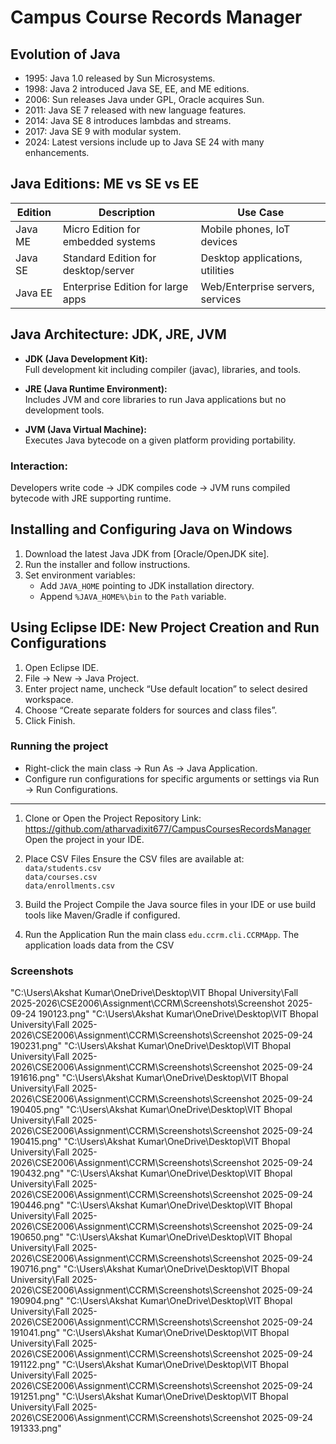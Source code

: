 # Campus Course Records Manager

## Evolution of Java

- 1995: Java 1.0 released by Sun Microsystems.
- 1998: Java 2 introduced Java SE, EE, and ME editions.
- 2006: Sun releases Java under GPL, Oracle acquires Sun.
- 2011: Java SE 7 released with new language features.
- 2014: Java SE 8 introduces lambdas and streams.
- 2017: Java SE 9 with modular system.
- 2024: Latest versions include up to Java SE 24 with many enhancements.

## Java Editions: ME vs SE vs EE

| Edition      | Description                        | Use Case                        |
|--------------|------------------------------------|---------------------------------|
| Java ME      | Micro Edition for embedded systems | Mobile phones, IoT devices      |
| Java SE      | Standard Edition for desktop/server| Desktop applications, utilities |
| Java EE      | Enterprise Edition for large apps  | Web/Enterprise servers, services|

## Java Architecture: JDK, JRE, JVM

- **JDK (Java Development Kit):**  
  Full development kit including compiler (javac), libraries, and tools.

- **JRE (Java Runtime Environment):**  
  Includes JVM and core libraries to run Java applications but no development tools.

- **JVM (Java Virtual Machine):**  
  Executes Java bytecode on a given platform providing portability.

### Interaction:  
Developers write code → JDK compiles code → JVM runs compiled bytecode with JRE supporting runtime.

## Installing and Configuring Java on Windows

1. Download the latest Java JDK from [Oracle/OpenJDK site].
2. Run the installer and follow instructions.
3. Set environment variables:
   - Add `JAVA_HOME` pointing to JDK installation directory.
   - Append `%JAVA_HOME%\bin` to the `Path` variable.

## Using Eclipse IDE: New Project Creation and Run Configurations

1. Open Eclipse IDE.
2. File → New → Java Project.
3. Enter project name, uncheck “Use default location” to select desired workspace.
4. Choose “Create separate folders for sources and class files”.
5. Click Finish.


### Running the project

- Right-click the main class → Run As → Java Application.
- Configure run configurations for specific arguments or settings via Run → Run Configurations.

---

1. Clone or Open the Project
   Repository Link: https://github.com/atharvadixit677/CampusCoursesRecordsManager
   Open the project in your IDE.

2. Place CSV Files
Ensure the CSV files are available at:  
`data/students.csv`  
`data/courses.csv`  
`data/enrollments.csv`

3. Build the Project
Compile the Java source files in your IDE or use build tools like Maven/Gradle if configured.

4. Run the Application
Run the main class `edu.ccrm.cli.CCRMApp`. The application loads data from the CSV 

### Screenshots

"C:\Users\Akshat Kumar\OneDrive\Desktop\VIT Bhopal University\Fall 2025-2026\CSE2006\Assignment\CCRM\Screenshots\Screenshot 2025-09-24 190123.png"
"C:\Users\Akshat Kumar\OneDrive\Desktop\VIT Bhopal University\Fall 2025-2026\CSE2006\Assignment\CCRM\Screenshots\Screenshot 2025-09-24 190231.png"
"C:\Users\Akshat Kumar\OneDrive\Desktop\VIT Bhopal University\Fall 2025-2026\CSE2006\Assignment\CCRM\Screenshots\Screenshot 2025-09-24 191616.png"
"C:\Users\Akshat Kumar\OneDrive\Desktop\VIT Bhopal University\Fall 2025-2026\CSE2006\Assignment\CCRM\Screenshots\Screenshot 2025-09-24 190405.png"
"C:\Users\Akshat Kumar\OneDrive\Desktop\VIT Bhopal University\Fall 2025-2026\CSE2006\Assignment\CCRM\Screenshots\Screenshot 2025-09-24 190415.png"
"C:\Users\Akshat Kumar\OneDrive\Desktop\VIT Bhopal University\Fall 2025-2026\CSE2006\Assignment\CCRM\Screenshots\Screenshot 2025-09-24 190432.png"
"C:\Users\Akshat Kumar\OneDrive\Desktop\VIT Bhopal University\Fall 2025-2026\CSE2006\Assignment\CCRM\Screenshots\Screenshot 2025-09-24 190446.png"
"C:\Users\Akshat Kumar\OneDrive\Desktop\VIT Bhopal University\Fall 2025-2026\CSE2006\Assignment\CCRM\Screenshots\Screenshot 2025-09-24 190650.png"
"C:\Users\Akshat Kumar\OneDrive\Desktop\VIT Bhopal University\Fall 2025-2026\CSE2006\Assignment\CCRM\Screenshots\Screenshot 2025-09-24 190716.png"
"C:\Users\Akshat Kumar\OneDrive\Desktop\VIT Bhopal University\Fall 2025-2026\CSE2006\Assignment\CCRM\Screenshots\Screenshot 2025-09-24 190904.png"
"C:\Users\Akshat Kumar\OneDrive\Desktop\VIT Bhopal University\Fall 2025-2026\CSE2006\Assignment\CCRM\Screenshots\Screenshot 2025-09-24 191041.png"
"C:\Users\Akshat Kumar\OneDrive\Desktop\VIT Bhopal University\Fall 2025-2026\CSE2006\Assignment\CCRM\Screenshots\Screenshot 2025-09-24 191122.png"
"C:\Users\Akshat Kumar\OneDrive\Desktop\VIT Bhopal University\Fall 2025-2026\CSE2006\Assignment\CCRM\Screenshots\Screenshot 2025-09-24 191251.png"
"C:\Users\Akshat Kumar\OneDrive\Desktop\VIT Bhopal University\Fall 2025-2026\CSE2006\Assignment\CCRM\Screenshots\Screenshot 2025-09-24 191333.png"
